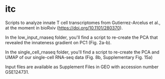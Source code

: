 # itc
Scripts to analyze innate T cell transcriptomes from Gutierrez-Arcelus et al., at the moment in bioRxiv (https://doi.org/10.1101/280370).

In the low_input_rnaseq folder, you'll find a script to re-create the PCA that revealed the innateness gradient on PC1 (Fig. 2a-b).

In the single_cell_rnaseq folder, you'll find a script to re-create the PCA and UMAP of our single-cell RNA-seq data (Fig. 8b, Supplementary Fig. 15a)

Input files are available as Supplement Files in GEO with accession number GSE124731.


